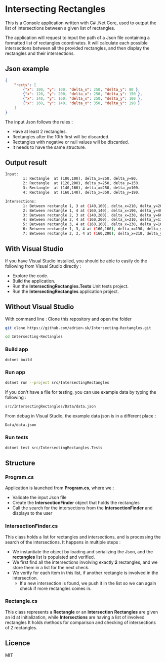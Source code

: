 
# Intersecting Rectangles

This is a Console application written with C# .Net Core, used to output the list of intersections between a given list of rectangles.

The application will request to input the path of a Json file containing a formatted list of rectangles coordinates.
It will calculate each possible intersections between all the provided rectangles, and then display the rectangles and their intersections.

## Json example
```json
{  
	"rects": [  
		{"x": 100, "y": 100, "delta_x": 250, "delta_y": 80 },  
		{"x": 120, "y": 200, "delta_x": 250, "delta_y": 150 },  
		{"x": 140, "y": 160, "delta_x": 250, "delta_y": 100 },  
		{"x": 160, "y": 140, "delta_x": 350, "delta_y": 190 }  
	]  
}
```
The input Json follows the rules : 

- Have at least 2 rectangles.
- Rectangles after the 10th first will be discarded.
- Rectangles with negative or null values will be discarded.
- It needs to have the same structure.

## Output result
```sh
Input:
        1: Rectangle  at (100,100), delta_x=250, delta_y=80.
        2: Rectangle  at (120,200), delta_x=250, delta_y=150.
        3: Rectangle  at (140,160), delta_x=250, delta_y=100.
        4: Rectangle  at (160,140), delta_x=350, delta_y=190.

Intersections:
        1: Between rectangle 1, 3 at (140,160), delta_x=210, delta_y=20.
        2: Between rectangle 1, 4 at (160,140), delta_x=190, delta_y=40.
        3: Between rectangle 2, 3 at (140,200), delta_x=230, delta_y=60.
        4: Between rectangle 2, 4 at (160,200), delta_x=210, delta_y=130.
        5: Between rectangle 3, 4 at (160,160), delta_x=230, delta_y=100.
        6: Between rectangle 1, 3, 4 at (160,160), delta_x=190, delta_y=20.
        7: Between rectangle 2, 3, 4 at (160,200), delta_x=210, delta_y=60.
```

## With Visual Studio
If you have Visual Studio installed, you should be able to easily do the following from Visual Studio directly :
- Explore the code.
- Build the application.
- Run the **IntersectingRectangles.Tests** Unit tests project.
- Run the **IntersectingRectangles** application project. 

## Without Visual Studio

With command line : Clone this repository and open the folder
```sh
git clone https://github.com/adrien-sk/Intersecting-Rectangles.git
```
```sh
cd Intersecting-Rectangles
```

### Build app

```sh
dotnet build
```

### Run app

```sh
dotnet run --project src/IntersectingRectangles
```
If you don't have a file for testing, you can use example data by typing the following :
```sh
src/IntersectingRectangles/Data/data.json
```
From debug in Visual Studio, the example data json is in a different place :
```sh
Data/data.json
```

### Run tests

```sh
dotnet test src/IntersectingRectangles.Tests
```

## Structure

### Program.cs

Application is launched from **Program.cs**, where we :
- Validate the input Json file
- Create the **IntersectionFinder** object that holds the rectangles
- Call the search for the intersections from the **IntersectionFinder** and displays to the user

### IntersectionFinder.cs

This class holds a list for rectangles and intersections, and is processing the search of the intersections.
It happens in multiple steps :
- We instantiate the object by loading and serializing the Json, and the **rectangles** list is populated and verified.
- We first find all the intersections involving exactly **2** rectangles, and we store them in a list for the next check.
- We verify for each item in this list, if another rectangle is involved in the intersection.
	- If a new intersection is found, we push it in the list so we can again check if more rectangles comes in.

### Rectangle.cs

This class represents a **Rectangle** or an **Intersection**
**Rectangles** are given an id at initialization, while **Intersections** are having a list of involved rectangles
It holds methods for comparison and checking of intersections of 2 rectangles.

## Licence
MIT
